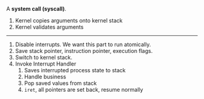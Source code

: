 A **system call (syscall)**.

1. Kernel copies arguments onto kernel stack
2. Kernel validates arguments

---

1. Disable interrupts. We want this part to run atomically.
2. Save stack pointer, instruction pointer, execution flags.
3. Switch to kernel stack.
4. Invoke Interrupt Handler
    1. Saves interrupted process state to stack
    2. Handle business
    3. Pop saved values from stack
    4. `iret`, all pointers are set back, resume normally